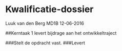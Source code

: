 # Kwalificatie-dossier

Luuk van den Berg
MD1B 12-06-2016

##Kerntaak 1 levert bijdrage aan het ontwikkeltraject

###Stelt de opdracht vast.
###Levert


